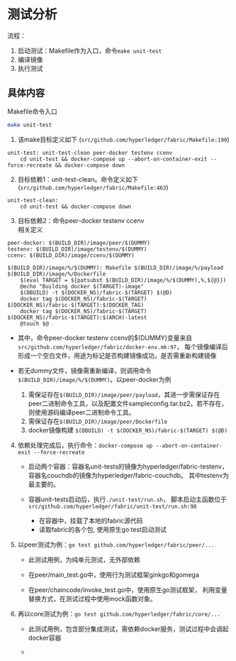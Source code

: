 # 测试分析

流程：
1. 启动测试：Makefile作为入口，命令`make unit-test`
1. 编译镜像
1. 执行测试


## 具体内容
Makefile命令入口
```bash
make unit-test 
```

1. 该make目标定义如下 (`src/github.com/hyperledger/fabric/Makefile:190`)
```
unit-test: unit-test-clean peer-docker testenv ccenv
	cd unit-test && docker-compose up --abort-on-container-exit --force-recreate && docker-compose down
```  

2. 目标依赖1：unit-test-clean。命令定义如下(`src/github.com/hyperledger/fabric/Makefile:463`)
```
unit-test-clean:
	cd unit-test && docker-compose down
```

3. 目标依赖2：命令peer-docker testenv ccenv  
相关定义
```
peer-docker: $(BUILD_DIR)/image/peer/$(DUMMY) 
testenv: $(BUILD_DIR)/image/testenv/$(DUMMY)
ccenv: $(BUILD_DIR)/image/ccenv/$(DUMMY)

$(BUILD_DIR)/image/%/$(DUMMY): Makefile $(BUILD_DIR)/image/%/payload $(BUILD_DIR)/image/%/Dockerfile
	$(eval TARGET = ${patsubst $(BUILD_DIR)/image/%/$(DUMMY),%,${@}})
	@echo "Building docker $(TARGET)-image"
	$(DBUILD) -t $(DOCKER_NS)/fabric-$(TARGET) $(@D)
	docker tag $(DOCKER_NS)/fabric-$(TARGET) $(DOCKER_NS)/fabric-$(TARGET):$(DOCKER_TAG)
	docker tag $(DOCKER_NS)/fabric-$(TARGET) $(DOCKER_NS)/fabric-$(TARGET):$(ARCH)-latest
	@touch $@

```
* 其中，命令peer-docker testenv ccenv的$(DUMMY)变量来自`src/github.com/hyperledger/fabric/docker-env.mk:97`，
  每个镜像编译后形成一个空白文件，用途为标记是否构建镜像成功，是否需重新构建镜像

* 若无dummy文件，镜像需重新编译，则调用命令`$(BUILD_DIR)/image/%/$(DUMMY)`。以peer-docker为例
    1. 需保证存在`$(BUILD_DIR)/image/peer/payload`，其进一步需保证存在
        peer二进制命令工具，以及配置文件sampleconfig.tar.bz2。若不存在，则使用源码编译peer二进制命令工具。
    1. 需保证存在`$(BUILD_DIR)/image/peer/Dockerfile`
    1. docker镜像构建 `$(DBUILD) -t $(DOCKER_NS)/fabric-$(TARGET) $(@D)`

4. 依赖处理完成后，执行命令：`docker-compose up --abort-on-container-exit --force-recreate`
    * 启动两个容器：容器名unit-tests的镜像为hyperledger/fabric-testenv，
    容器名couchdb的镜像为hyperledger/fabric-couchdb。 其中testenv为最主要的。
    
    * 容器unit-tests启动后，执行`./unit-test/run.sh`，
    脚本启动主函数位于`src/github.com/hyperledger/fabric/unit-test/run.sh:98`
        * 在容器中，挂载了本地的fabric源代码
        * 读取fabric的各个包, 使用原生go test启动测试

5. 以peer测试为例：`go test github.com/hyperledger/fabric/peer/...` 
    * 此测试用例，为纯单元测试，无外部依赖
    
    * 在peer/main_test.go中，使用行为测试框架ginkgo和gomega
    
    * 在peer/chaincode/invoke_test.go中，使用原生go测试框架，
    利用变量替换方式，在测试过程中使用mock函数对象。
     
6. 再以core测试为例：`go test github.com/hyperledger/fabric/core/...`  
    * 此测试用例，包含部分集成测试，需依赖docker服务，测试过程中会调起docker容器
    
    * 
    
     